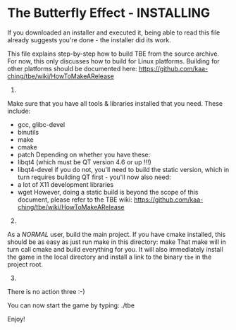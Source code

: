 The Butterfly Effect - INSTALLING
=================================

If you downloaded an installer and executed it, being able to read
this file already suggests you're done - the installer did its work.

This file explains step-by-step how to build TBE from the source archive.
For now, this only discusses how to build for Linux platforms.
Building for other platforms should be documented here:
https://github.com/kaa-ching/tbe/wiki/HowToMakeARelease

1)
Make sure that you have all tools & libraries installed that you need.
These include:
  * gcc, glibc-devel
  * binutils
  * make
  * cmake
  * patch
Depending on whether you have these:
  * libqt4        (which must be QT version 4.6 or up !!!)
  * libqt4-devel
if you do not, you'll need to build the static version, which in turn
requires building QT first - you'll now also need:
  * a lot of X11 development libraries
  * wget
However, doing a static build is beyond the scope of this document, 
please refer to the TBE wiki:
https://github.com/kaa-ching/tbe/wiki/HowToMakeARelease

2)
As a *NORMAL* user, build the main project. 
If you have cmake installed, this should be as easy as just run make in this
directory:
    make
That make will in turn call cmake and build everything for you.
It will also immediately install the game in the local directory and install
a link to the binary `tbe` in the project root.

3)
There is no action three :-)

You can now start the game by typing:  ./tbe

Enjoy!


